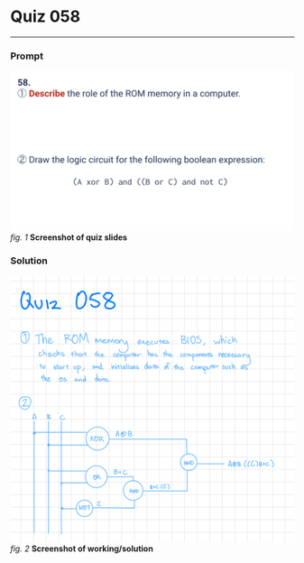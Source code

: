 # Quiz 058
<hr>

### Prompt
![](images/quiz_058_slide.png)
*fig. 1* **Screenshot of quiz slides**

### Solution
![](images/quiz_058_solution.jpeg)
*fig. 2* **Screenshot of working/solution**
